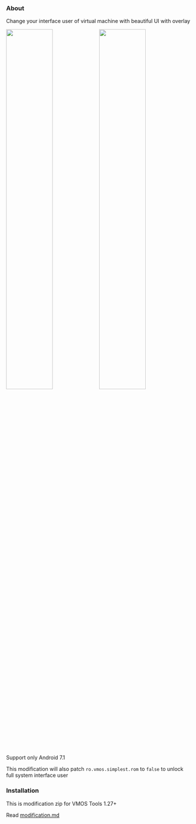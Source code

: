 ### About

Change your interface user of virtual machine with beautiful UI with overlay

<img src="https://i.imgur.com/GfRnMoB.png" width="50%"/><img src="https://i.imgur.com/zB9J3Tn.png" width="50%"/>

Support only Android 7.1

This modification will also patch `ro.vmos.simplest.rom` to `false` to unlock full system interface user

### Installation

This is modification zip for VMOS Tools 1.27+

Read [modification.md](https://github.com/HuskyDG/VMOSPro_RootXposed_Terminal/blob/main/modification.md)
